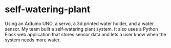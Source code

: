 # self-watering-plant

Using an Arduino UNO, a servo, a 3d printed water holder, and a water sensor. My team built a self-watering plant system.
It also uses a Python Flask web application that stores sensor data and lets a user know when the system needs more water. 
